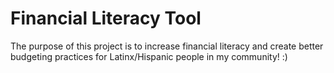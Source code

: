# Financial Literacy Tool
The purpose of this project is to increase financial literacy and create better budgeting practices for Latinx/Hispanic people in my community! :)
